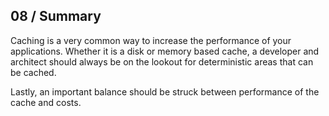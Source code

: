 ## 08 / Summary

Caching is a very common way to increase the performance of your applications. Whether it is a disk or memory based cache, a developer and architect should always be on the lookout for deterministic areas that can be cached.

Lastly, an important balance should be struck between performance of the cache and costs.

